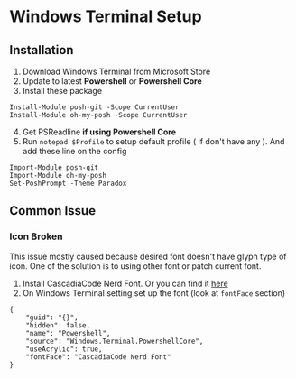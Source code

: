 # Windows Terminal Setup

## Installation

1. Download Windows Terminal from Microsoft Store
2. Update to latest **Powershell** or **Powershell Core**
3. Install these package
```
Install-Module posh-git -Scope CurrentUser
Install-Module oh-my-posh -Scope CurrentUser
```
4. Get PSReadline **if using Powershell Core**
5. Run `notepad $Profile` to setup default profile ( if don't have any ). And add these line on the config
```
Import-Module posh-git
Import-Module oh-my-posh
Set-PoshPrompt -Theme Paradox
```
## Common Issue
### Icon Broken
This issue mostly caused because desired font doesn't have glyph type of icon. One of the solution is to using other font or patch current font.
1. Install CascadiaCode Nerd Font. Or you can find it <a href="../cuppyzh/assets/CascadiaCodeNordFont.rar" target="_blank">here</a>
2. On Windows Terminal setting set up the font (look at `fontFace` section)
```
{
    "guid": "{}",
    "hidden": false,
    "name": "Powershell",
    "source": "Windows.Terminal.PowershellCore",
    "useAcrylic": true,
    "fontFace": "CascadiaCode Nerd Font"
}
```